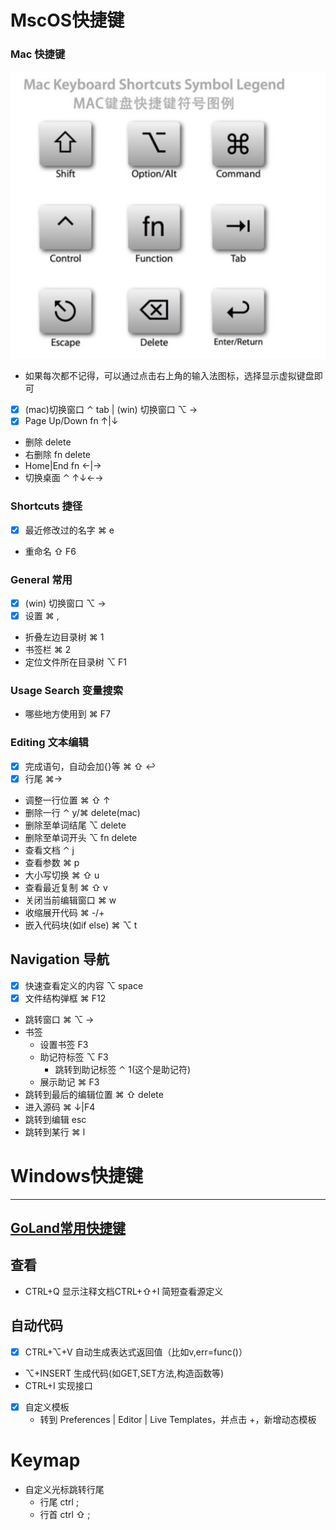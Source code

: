 
# MscOS快捷键
### Mac 快捷键
![](images/Mac按键.png)
* 如果每次都不记得，可以通过点击右上角的输入法图标，选择显示虚拟键盘即可
* [x] (mac)切换窗口 ⌃ tab | (win) 切换窗口 ⌥ →
* [x] Page Up/Down fn ↑|↓
* 删除 delete
* 右删除 fn delete
* Home|End fn ←|→
* 切换桌面 ⌃ ↑↓←→

### Shortcuts 捷径
* [x] 最近修改过的名字 ⌘ e
* 重命名 ⇧ F6

### General 常用
* [x] (win) 切换窗口 ⌥ →
* [x] 设置 ⌘ ,
* 折叠左边目录树 ⌘ 1 
* 书签栏 ⌘ 2
* 定位文件所在目录树 ⌥ F1

### Usage Search 变量搜索
* 哪些地方使用到 ⌘ F7

### Editing 文本编辑
* [x] 完成语句，自动会加{}等 ⌘ ⇧ ↩
* [x] 行尾 ⌘→
* 调整一行位置 ⌘ ⇧ ↑
* 删除一行 ⌃ y/⌘ delete(mac)
* 删除至单词结尾 ⌥ delete
* 删除至单词开头 ⌥ fn delete
* 查看文档 ⌃ j
* 查看参数 ⌘ p
* 大小写切换 ⌘ ⇧ u
* 查看最近复制 ⌘ ⇧ v
* 关闭当前编辑窗口 ⌘ w
* 收缩展开代码 ⌘ -/+
* 嵌入代码块(如if else) ⌘ ⌥ t

## Navigation 导航
* [x] 快速查看定义的内容 ⌥ space
* [x] 文件结构弹框 ⌘ F12
* 跳转窗口 ⌘ ⌥ →
* 书签 
  * 设置书签 F3
  * 助记符标签 ⌥ F3
    * 跳转到助记标签 ⌃ 1(这个是助记符)
  * 展示助记 ⌘ F3
* 跳转到最后的编辑位置 ⌘ ⇧ delete
* 进入源码 ⌘ ↓|F4
* 跳转到编辑 esc
* 跳转到某行 ⌘ l


# Windows快捷键
---
## [GoLand常用快捷键](https://blog.51cto.com/quantfabric/2294263)
## 查看
* CTRL+Q 显示注释文档CTRL+⇧+I 简短查看源定义

## 自动代码
* [x] CTRL+⌥+V 自动生成表达式返回值（比如v,err=func()）
* ⌥+INSERT 生成代码(如GET,SET方法,构造函数等)
* CTRL+I 实现接口
* [x] 自定义模板
  * 转到 Preferences | Editor | Live Templates，并点击 +，新增动态模板

# Keymap
* 自定义光标跳转行尾
  * 行尾 ctrl ;
  * 行首 ctrl ⇧ ;
